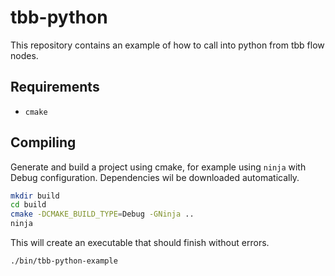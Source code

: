 # tbb-python

This repository contains an example of how to call into python from tbb flow nodes.

## Requirements

- `cmake`

## Compiling

Generate and build a project using cmake, for example using `ninja` with Debug configuration.
Dependencies wil be downloaded automatically.

```bash
mkdir build
cd build
cmake -DCMAKE_BUILD_TYPE=Debug -GNinja ..
ninja
```

This will create an executable that should finish without errors.
```bash
./bin/tbb-python-example
```